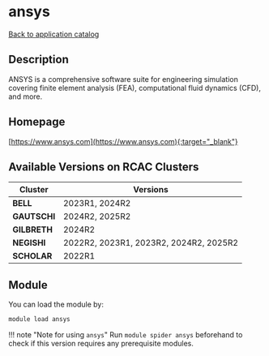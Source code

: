 # ansys

[Back to application catalog](../app_catalog.md)

## Description

ANSYS is a comprehensive software suite for engineering simulation covering finite element analysis (FEA), computational fluid dynamics (CFD), and more.

## Homepage

[https://www.ansys.com](https://www.ansys.com){:target="_blank"}

## Available Versions on RCAC Clusters

|Cluster|Versions|
|---|---|
**BELL**|2023R1, 2024R2
**GAUTSCHI**|2024R2, 2025R2
**GILBRETH**|2024R2
**NEGISHI**|2022R2, 2023R1, 2023R2, 2024R2, 2025R2
**SCHOLAR**|2022R1

## Module

You can load the module by:

```bash
module load ansys
```

!!! note "Note for using `ansys`"
    Run `module spider ansys` beforehand to check if this version requires any prerequisite modules.
